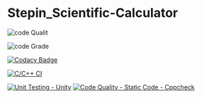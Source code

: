 # Stepin_Scientific-Calculator

![code Qualit](https://www.code-inspector.com/project/28094/score/svg)

![code Grade](https://www.code-inspector.com/project/28094/status/svg)

[![Codacy Badge](https://app.codacy.com/project/badge/Grade/970d2b7bf03046c0b766ce48a143846b)](https://www.codacy.com/gh/prathameshpatil505/Stepin_Scientific-Calculator/dashboard?utm_source=github.com&amp;utm_medium=referral&amp;utm_content=prathameshpatil505/Stepin_Scientific-Calculator&amp;utm_campaign=Badge_Grade)

[![C/C++ CI](https://github.com/prathameshpatil505/Stepin_Scientific-Calculator/actions/workflows/c-cpp.yml/badge.svg)](https://github.com/prathameshpatil505/Stepin_Scientific-Calculator/actions/workflows/c-cpp.yml)

[![Unit Testing - Unity](https://github.com/prathameshpatil505/Stepin_Scientific-Calculator/actions/workflows/unity.yml/badge.svg)](https://github.com/prathameshpatil505/Stepin_Scientific-Calculator/actions/workflows/unity.yml)
[![Code Quality - Static Code - Cppcheck](https://github.com/prathameshpatil505/Stepin_Scientific-Calculator/actions/workflows/cppcheck.yml/badge.svg)](https://github.com/prathameshpatil505/Stepin_Scientific-Calculator/actions/workflows/cppcheck.yml)
